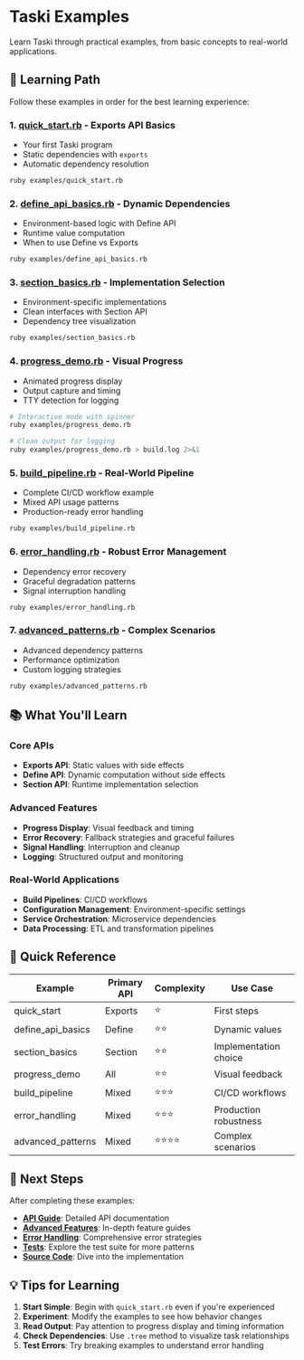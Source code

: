 # Taski Examples

Learn Taski through practical examples, from basic concepts to real-world applications.

## 🚀 Learning Path

Follow these examples in order for the best learning experience:

### 1. **[quick_start.rb](quick_start.rb)** - Exports API Basics
- Your first Taski program
- Static dependencies with `exports`
- Automatic dependency resolution

```bash
ruby examples/quick_start.rb
```

### 2. **[define_api_basics.rb](define_api_basics.rb)** - Dynamic Dependencies
- Environment-based logic with Define API
- Runtime value computation
- When to use Define vs Exports

```bash
ruby examples/define_api_basics.rb
```

### 3. **[section_basics.rb](section_basics.rb)** - Implementation Selection
- Environment-specific implementations
- Clean interfaces with Section API
- Dependency tree visualization

```bash
ruby examples/section_basics.rb
```

### 4. **[progress_demo.rb](progress_demo.rb)** - Visual Progress
- Animated progress display
- Output capture and timing
- TTY detection for logging

```bash
# Interactive mode with spinner
ruby examples/progress_demo.rb

# Clean output for logging
ruby examples/progress_demo.rb > build.log 2>&1
```

### 5. **[build_pipeline.rb](build_pipeline.rb)** - Real-World Pipeline
- Complete CI/CD workflow example
- Mixed API usage patterns
- Production-ready error handling

```bash
ruby examples/build_pipeline.rb
```

### 6. **[error_handling.rb](error_handling.rb)** - Robust Error Management
- Dependency error recovery
- Graceful degradation patterns
- Signal interruption handling

```bash
ruby examples/error_handling.rb
```

### 7. **[advanced_patterns.rb](advanced_patterns.rb)** - Complex Scenarios
- Advanced dependency patterns
- Performance optimization
- Custom logging strategies

```bash
ruby examples/advanced_patterns.rb
```

## 📚 What You'll Learn

### Core APIs
- **Exports API**: Static values with side effects
- **Define API**: Dynamic computation without side effects
- **Section API**: Runtime implementation selection

### Advanced Features
- **Progress Display**: Visual feedback and timing
- **Error Recovery**: Fallback strategies and graceful failures
- **Signal Handling**: Interruption and cleanup
- **Logging**: Structured output and monitoring

### Real-World Applications
- **Build Pipelines**: CI/CD workflows
- **Configuration Management**: Environment-specific settings
- **Service Orchestration**: Microservice dependencies
- **Data Processing**: ETL and transformation pipelines

## 🎯 Quick Reference

| Example | Primary API | Complexity | Use Case |
|---------|-------------|------------|----------|
| quick_start | Exports | ⭐ | First steps |
| define_api_basics | Define | ⭐⭐ | Dynamic values |
| section_basics | Section | ⭐⭐ | Implementation choice |
| progress_demo | All | ⭐⭐ | Visual feedback |
| build_pipeline | Mixed | ⭐⭐⭐ | CI/CD workflows |
| error_handling | Mixed | ⭐⭐⭐ | Production robustness |
| advanced_patterns | Mixed | ⭐⭐⭐⭐ | Complex scenarios |

## 🔗 Next Steps

After completing these examples:
- **[API Guide](../docs/api-guide.md)**: Detailed API documentation
- **[Advanced Features](../docs/advanced-features.md)**: In-depth feature guides
- **[Error Handling](../docs/error-handling.md)**: Comprehensive error strategies
- **[Tests](../test/)**: Explore the test suite for more patterns
- **[Source Code](../lib/taski/)**: Dive into the implementation

## 💡 Tips for Learning

1. **Start Simple**: Begin with `quick_start.rb` even if you're experienced
2. **Experiment**: Modify the examples to see how behavior changes
3. **Read Output**: Pay attention to progress display and timing information
4. **Check Dependencies**: Use `.tree` method to visualize task relationships
5. **Test Errors**: Try breaking examples to understand error handling